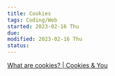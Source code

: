 ```yaml
---
title: Cookies
tags: Coding/Web
started: 2023-02-16 Thu
due:
modified: 2023-02-16 Thu
status:
---
```

[What are cookies? | Cookies & You](https://www.cookiesandyou.com/)